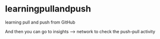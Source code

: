# learningpullandpush
learning pull and push from GitHub

And then you can go to insights --> network to check the push-pull activity
